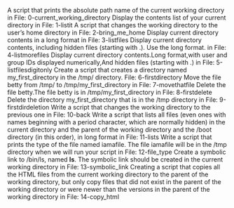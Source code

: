 A script that prints the absolute path name of the current working directory in File: 0-current_working_directory
Display the contents list of your current directory in File: 1-listit
A script that changes the working directory to the user’s home directory in File: 2-bring_me_home
Display current directory contents in a long format in File: 3-listfiles
Display current directory contents, including hidden files (starting with .). Use the long format. in File: 4-listmorefiles
Display current directory contents.Long format,with user and group IDs displayed numerically,And hidden files (starting with .) in File: 5-listfilesdigitonly
Create a script that creates a directory named my_first_directory in the /tmp/ directory. File: 6-firstdirectory
Move the file betty from /tmp/ to /tmp/my_first_directory in File: 7-movethatfile
Delete the file betty.The file betty is in /tmp/my_first_directory in File: 8-firstdelete
Delete the directory my_first_directory that is in the /tmp directory in File: 9-firstdirdeletion
Write a script that changes the working directory to the previous one in File: 10-back
Write a script that lists all files (even ones with names beginning with a period character, which are normally hidden) in the current directory and the parent of the working directory and the /boot directory (in this order), in long format in File: 11-lists
Write a script that prints the type of the file named iamafile. The file iamafile will be in the /tmp directory when we will run your script in File: 12-file_type
Create a symbolic link to /bin/ls, named __ls__. The symbolic link should be created in the current working directory in File: 13-symbolic_link
Creating a script that copies all the HTML files from the current working directory to the parent of the working directory, but only copy files that did not exist in the parent of the working directory or were newer than the versions in the parent of the working directory in File: 14-copy_html
